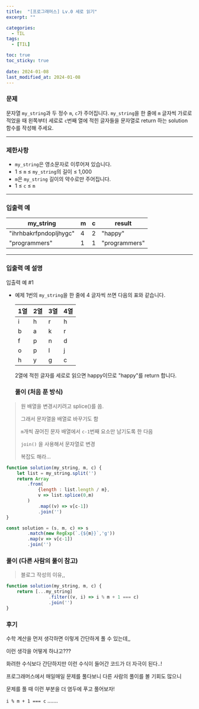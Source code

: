 ```yaml
---
title:  "[프로그래머스] Lv.0 세로 읽기"
excerpt: ""

categories:
  - TIL
tags:
  - [TIL]

toc: true
toc_sticky: true
 
date: 2024-01-08
last_modified_at: 2024-01-08
---
```



### 문제

문자열 `my_string`과 두 정수 `m`, `c`가 주어집니다. `my_string`을 한 줄에 `m` 글자씩 가로로 적었을 때 왼쪽부터 세로로 `c`번째 열에 적힌 글자들을 문자열로 return 하는 solution 함수를 작성해 주세요.

---


### 제한사항

- `my_string`은 영소문자로 이루어져 있습니다.
- 1 ≤ `m` ≤ `my_string`의 길이 ≤ 1,000
- `m`은 `my_string` 길이의 약수로만 주어집니다.
- 1 ≤ `c` ≤ `m`

---


### 입출력 예

| my_string | m | c | result |
| --- | --- | --- | --- |
| "ihrhbakrfpndopljhygc" | 4 | 2 | "happy" |
| "programmers" | 1 | 1 | "programmers" |

---

### 입출력 예 설명

입출력 예 #1

- 예제 1번의 `my_string`을 한 줄에 4 글자씩 쓰면 다음의 표와 같습니다.
    
    
    | 1열 | 2열 | 3열 | 4열 |
    | --- | --- | --- | --- |
    | i | h | r | h |
    | b | a | k | r |
    | f | p | n | d |
    | o | p | l | j |
    | h | y | g | c |
    
    2열에 적힌 글자를 세로로 읽으면 happy이므로 "happy"를 return 합니다.


    
  ### 풀이 (처음 푼 방식)

>  
> 
> 원 배열을 변경시키려고 splice()를 씀. 
> 
> 그래서 문자열을 배열로 바꾸기도 함
> 
> `m`개씩 끊어진 문자 배열에서 `c-1`번째 요소만 남기도록 한 다음
> 
> `join()` 을 사용해서 문자열로 변경
> 
> 복잡도 해라…
> 

```jsx
function solution(my_string, m, c) {
    let list = my_string.split('')
    return Array
        .from(
            {length : list.length / m}, 
            v => list.splice(0,m)
        )
            .map((v) => v[c-1])
            .join('')    
}
```

```jsx
const solution = (s, m, c) => s
		.match(new RegExp(`.{${m}}`,'g'))
		.map(v => v[c-1])
		.join('')
```

### 풀이 (다른 사람의 풀이 참고)

> 블로그 작성의  이유,,
> 

```jsx
function solution(my_string, m, c) {
    return [...my_string]
				.filter((v, i) => i % m + 1 === c)
				.join('')
}
```

### 후기

수학 계산을 먼저 생각하면 이렇게 간단하게 풀 수 있는데,,

이런 생각을 어떻게 하냐고???

화려한 수식보다 간단하지만 이런 수식이 들어간 코드가 더 자극이 된다..! 

프로그래머스에서 매일매일 문제를 풀다보니 다른 사람의 풀이를 볼 기회도 많으니

문제를 풀 때 이런 부분을 더 염두에 푸고  풀어보자! 

`i % m + 1 === c` …….